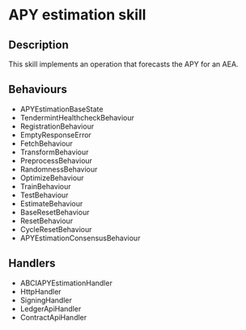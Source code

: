 # APY estimation skill

## Description

This skill implements an operation that forecasts the APY for an AEA.

## Behaviours

- APYEstimationBaseState
- TendermintHealthcheckBehaviour
- RegistrationBehaviour
- EmptyResponseError
- FetchBehaviour
- TransformBehaviour
- PreprocessBehaviour
- RandomnessBehaviour
- OptimizeBehaviour
- TrainBehaviour
- TestBehaviour
- EstimateBehaviour
- BaseResetBehaviour
- ResetBehaviour
- CycleResetBehaviour
- APYEstimationConsensusBehaviour

## Handlers

- ABCIAPYEstimationHandler
- HttpHandler
- SigningHandler
- LedgerApiHandler
- ContractApiHandler

